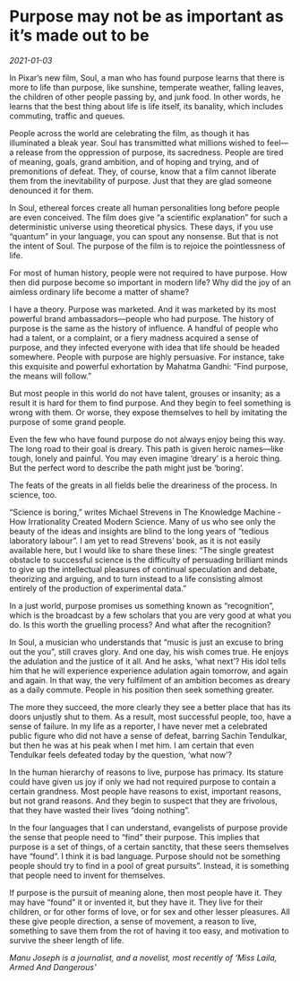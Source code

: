 # Purpose may not be as important as it’s made out to be

*2021-01-03*

In Pixar’s new film, Soul, a man who has found purpose learns that there
is more to life than purpose, like sunshine, temperate weather, falling
leaves, the children of other people passing by, and junk food. In other
words, he learns that the best thing about life is life itself, its
banality, which includes commuting, traffic and queues.

People across the world are celebrating the film, as though it has
illuminated a bleak year. Soul has transmitted what millions wished to
feel—a release from the oppression of purpose, its sacredness. People
are tired of meaning, goals, grand ambition, and of hoping and trying,
and of premonitions of defeat. They, of course, know that a film cannot
liberate them from the inevitability of purpose. Just that they are glad
someone denounced it for them.

In Soul, ethereal forces create all human personalities long before
people are even conceived. The film does give “a scientific explanation”
for such a deterministic universe using theoretical physics. These days,
if you use “quantum” in your language, you can spout any nonsense. But
that is not the intent of Soul. The purpose of the film is to rejoice
the pointlessness of life.

For most of human history, people were not required to have purpose. How
then did purpose become so important in modern life? Why did the joy of
an aimless ordinary life become a matter of shame?

I have a theory. Purpose was marketed. And it was marketed by its most
powerful brand ambassadors—people who had purpose. The history of
purpose is the same as the history of influence. A handful of people who
had a talent, or a complaint, or a fiery madness acquired a sense of
purpose, and they infected everyone with idea that life should be headed
somewhere. People with purpose are highly persuasive. For instance, take
this exquisite and powerful exhortation by Mahatma Gandhi: “Find
purpose, the means will follow.”

But most people in this world do not have talent, grouses or insanity;
as a result it is hard for them to find purpose. And they begin to feel
something is wrong with them. Or worse, they expose themselves to hell
by imitating the purpose of some grand people.

Even the few who have found purpose do not always enjoy being this way.
The long road to their goal is dreary. This path is given heroic
names—like tough, lonely and painful. You may even imagine ‘dreary’ is a
heroic thing. But the perfect word to describe the path might just be
‘boring’.

The feats of the greats in all fields belie the dreariness of the
process. In science, too.

“Science is boring,” writes Michael Strevens in The Knowledge Machine -
How Irrationality Created Modern Science. Many of us who see only the
beauty of the ideas and insights are blind to the long years of “tedious
laboratory labour”. I am yet to read Strevens’ book, as it is not easily
available here, but I would like to share these lines: “The single
greatest obstacle to successful science is the difficulty of persuading
brilliant minds to give up the intellectual pleasures of continual
speculation and debate, theorizing and arguing, and to turn instead to a
life consisting almost entirely of the production of experimental data.”

In a just world, purpose promises us something known as “recognition”,
which is the broadcast by a few scholars that you are very good at what
you do. Is this worth the gruelling process? And what after the
recognition?

In Soul, a musician who understands that “music is just an excuse to
bring out the you”, still craves glory. And one day, his wish comes
true. He enjoys the adulation and the justice of it all. And he asks,
‘what next’? His idol tells him that he will experience experience
adulation again tomorrow, and again and again. In that way, the very
fulfilment of an ambition becomes as dreary as a daily commute. People
in his position then seek something greater.

The more they succeed, the more clearly they see a better place that has
its doors unjustly shut to them. As a result, most successful people,
too, have a sense of failure. In my life as a reporter, I have never met
a celebrated public figure who did not have a sense of defeat, barring
Sachin Tendulkar, but then he was at his peak when I met him. I am
certain that even Tendulkar feels defeated today by the question, ‘what
now’?

In the human hierarchy of reasons to live, purpose has primacy. Its
stature could have given us joy if only we had not required purpose to
contain a certain grandness. Most people have reasons to exist,
important reasons, but not grand reasons. And they begin to suspect that
they are frivolous, that they have wasted their lives “doing nothing”.

In the four languages that I can understand, evangelists of purpose
provide the sense that people need to “find” their purpose. This implies
that purpose is a set of things, of a certain sanctity, that these seers
themselves have “found”. I think it is bad language. Purpose should not
be something people should try to find in a pool of great pursuits”.
Instead, it is something that people need to invent for themselves.

If purpose is the pursuit of meaning alone, then most people have it.
They may have “found” it or invented it, but they have it. They live for
their children, or for other forms of love, or for sex and other lesser
pleasures. All these give people direction, a sense of movement, a
reason to live, something to save them from the rot of having it too
easy, and motivation to survive the sheer length of life.

*Manu Joseph is a journalist, and a novelist, most recently of ‘Miss
Laila, Armed And Dangerous’*
